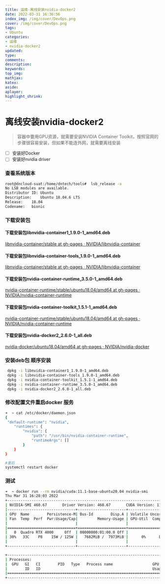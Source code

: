 ```yaml
---
title: 运维-离线安装nvidia-docker2
date: 2022-03-31 16:36:56
index_img: /img/cover/DevOps.png
cover: /img/cover/DevOps.png
tags:
- Ubuntu
categories:
- 运维
- nvidia-docker2
updated:
type:
comments:
description:
keywords:
top_img:
mathjax:
katex:
aside:
aplayer:
highlight_shrink:
---
```

# 离线安装nvidia-docker2

> 容器中要用GPU资源，就需要安装NVIDIA Container Toolkit，按照官网的步骤很容易安装，但如果不能连外网，就需要离线安装
> 
- [ ]  安装好Docker
- [ ]  安装好nvidia driver
### 查看系统版本

```bash
root@dncloud-suat:/home/dntech/tools#  lsb_release -a
No LSB modules are available.
Distributor ID:	Ubuntu
Description:	Ubuntu 18.04.6 LTS
Release:	18.04
Codename:	bionic
```

### 下载安装包

#### 下载安装包libnvidia-container1_1.9.0-1_amd64.deb

[libnvidia-container/stable at gh-pages · NVIDIA/libnvidia-container](https://github.com/NVIDIA/libnvidia-container/tree/gh-pages/stable)

#### 下载安装包libnvidia-container-tools_1.9.0-1_amd64.deb

[libnvidia-container/stable at gh-pages · NVIDIA/libnvidia-container](https://github.com/NVIDIA/libnvidia-container/tree/gh-pages/stable)

#### 下载安装包nvidia-container-runtime_3.5.0-1_amd64.deb

[nvidia-container-runtime/stable/ubuntu18.04/amd64 at gh-pages · NVIDIA/nvidia-container-runtime](https://github.com/NVIDIA/nvidia-container-runtime/tree/gh-pages/stable/ubuntu18.04/amd64)

#### 下载安装包nvidia-container-toolkit_1.5.1-1_amd64.deb

[nvidia-container-runtime/stable/ubuntu18.04/amd64 at gh-pages · NVIDIA/nvidia-container-runtime](https://github.com/NVIDIA/nvidia-container-runtime/tree/gh-pages/stable/ubuntu18.04/amd64)

#### 下载安装包nvidia-docker2_2.6.0-1_all.deb

[nvidia-docker/ubuntu18.04/amd64 at gh-pages · NVIDIA/nvidia-docker](https://github.com/NVIDIA/nvidia-docker/tree/gh-pages/ubuntu18.04/amd64)

### 安装deb包 顺序安装

```bash
 dpkg -i libnvidia-container1_1.9.0-1_amd64.deb 
 dpkg -i libnvidia-container-tools_1.9.0-1_amd64.deb
 dpkg -i nvidia-container-toolkit_1.5.1-1_amd64.deb
 dpkg -i nvidia-container-runtime_3.5.0-1_amd64.deb
 dpkg -i nvidia-docker2_2.6.0-1_all.deb

```

### 修改配置文件重启docker 服务

```bash
➜  ~ cat /etc/docker/daemon.json
{
 "default-runtime": "nvidia",
    "runtimes": {
        "nvidia": {
            "path": "/usr/bin/nvidia-container-runtime",
            "runtimeArgs": []
        }
    }
}

#重启
systemctl restart docker
```

### 测试

```bash
➜  ~ docker run --rm nvidia/cuda:11.1-base-ubuntu20.04 nvidia-smi
Thu Mar 31 16:28:03 2022
+-----------------------------------------------------------------------------+
| NVIDIA-SMI 460.67       Driver Version: 460.67       CUDA Version: 11.2     |
|-------------------------------+----------------------+----------------------+
| GPU  Name        Persistence-M| Bus-Id        Disp.A | Volatile Uncorr. ECC |
| Fan  Temp  Perf  Pwr:Usage/Cap|         Memory-Usage | GPU-Util  Compute M. |
|                               |                      |               MIG M. |
|===============================+======================+======================|
|   0  Quadro RTX 4000     Off  | 00000000:01:00.0 Off |                  N/A |
| 30%   33C    P8    15W / 125W |   7682MiB /  7973MiB |      0%      Default |
|                               |                      |                  N/A |
+-------------------------------+----------------------+----------------------+

+-----------------------------------------------------------------------------+
| Processes:                                                                  |
|  GPU   GI   CI        PID   Type   Process name                  GPU Memory |
|        ID   ID                                                   Usage      |
|=============================================================================|
+-----------------------------------------------------------------------------+
```